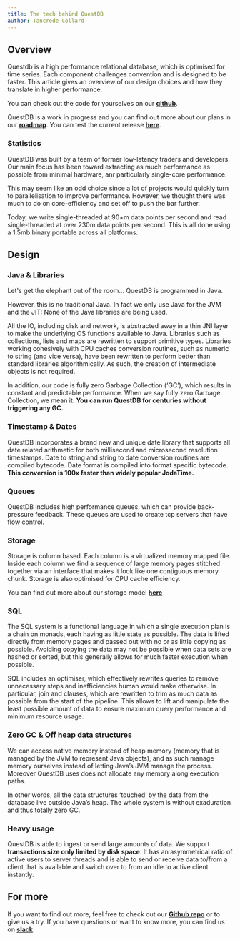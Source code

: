 ```yaml
---
title: The tech behind QuestDB
author: Tancrede Collard
---
```



## Overview
Questdb is a high performance relational database, which is optimised for time series. 
Each component challenges convention and is designed to be faster. 
This article gives an overview of our design choices and how they translate in higher performance.

You can check out the code for yourselves on our **[github](http://github.com/questdb/questdb)**.

QuestDB is a work in progress and you can find out more about our plans in our **[roadmap](http://questdb.io/docs/roadmap)**. 
You can test the current release **[here](http://questdb.io/docs/docker)**.

### Statistics
 QuestDB was built by a team of former low-latency traders and developers. 
 Our main focus has been toward extracting as much performance as possible from minimal hardware, anr particularly
 single-core performance.

This may seem like an odd choice since a lot of projects would quickly turn to parallelisation to improve performance.
However, we thought there was much to do on core-efficiency and set off to push the bar further.

Today, we write single-threaded at 90+m data points per second and read single-threaded at over 230m data points per second.
This is all done using a 1.5mb binary portable across all platforms.

## Design 

### Java & Libraries
Let's get the elephant out of the room... QuestDB is programmed in Java. 

However, this is no traditional Java. In fact we only use Java for the JVM and the JIT:
None of the Java libraries are being used. 

All the IO, including disk and network, is abstracted away in a thin JNI layer to make the underlying OS functions available to Java. 
Libraries such as collections, lists and maps are rewritten to support primitive types. 
Libraries working cohesively with CPU caches conversion routines, such as numeric to string (and vice versa), have been rewritten 
to perform better than standard libraries algorithmically. As such, the creation of intermediate objects is not required.

In addition, our code is fully zero Garbage Collection (‘GC’), which results in constant and predictable performance. 
When we say fully zero Garbage Collection, we mean it. **You can run QuestDB for centuries without triggering any GC.**


### Timestamp & Dates
QuestDB incorporates a brand new and unique date library that supports all date related arithmetic for both millisecond 
and microsecond resolution timestamps. Date to string and string to date conversion routines are compiled bytecode. 
Date format is compiled into format specific bytecode. 
**This conversion is 100x faster than widely popular JodaTime.**

### Queues
QuestDB includes high performance queues, which can provide back-pressure feedback. 
These queues are used to create tcp servers that have flow control.

### Storage
Storage is column based. Each column is a virtualized memory mapped file. 
Inside each column we find a sequence of large memory pages stitched together via an interface that makes it look like 
one contiguous memory chunk. Storage is also optimised for CPU cache efficiency.

You can find out more about our storage model **[here](http://questdb.io/docs/storagemodel)**

### SQL
The SQL system is a functional language in which a single execution plan is a chain on monads, each having as little state as possible. 
The data is lifted directly from memory pages and passed out with no or as little copying as possible. 
Avoiding copying the data may not be possible when data sets are hashed or sorted, but this generally allows for much faster execution when possible.

SQL includes an optimiser, which effectively rewrites queries to remove unnecessary steps and inefficiencies human would make otherwise. 
In particular, join and clauses, which are rewritten to trim as much data as possible from the start of the pipeline. 
This allows to lift and manipulate the least possible amount of data to ensure maximum query performance and minimum resource usage.

### Zero GC & Off heap data structures
We can access native memory instead of heap memory (memory that is managed by the JVM to represent Java objects), and as 
such manage memory ourselves instead of letting Java’s JVM manage the process. Moreover QuestDB uses does not allocate any memory along execution paths.

In other words, all the data structures ‘touched’ by the data from the database live outside Java’s heap. 
The whole system is without exaduration and thus totally zero GC.


### Heavy usage
QuestDB is able to ingest or send large amounts of data. We support **transactions size only limited by disk space**.
It has an asymmetrical ratio of active users to server threads and is able to send or receive data to/from a client that 
is available and switch over to from an idle to active client instantly.


## For more

If you want to find out more, feel free to check out our **[Github repo](http://github.com/questdb/questdb)** or to
give us a try. If you have questions or want to know more, you can find us on
 **[slack](https://join.slack.com/t/questdb/shared_invite/enQtNzk4Nzg4Mjc2MTE2LTEzZThjMzliMjUzMTBmYzVjYWNmM2UyNWJmNDdkMDYyZmE0ZDliZTQxN2EzNzk5MDE3Zjc1ZmJiZmFiZTIwMGY)**.
